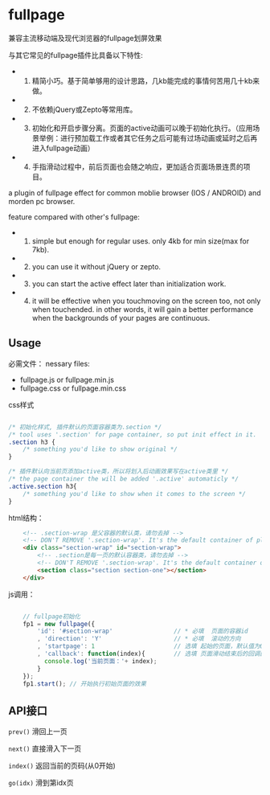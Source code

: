 fullpage
========

兼容主流移动端及现代浏览器的fullpage划屏效果

与其它常见的fullpage插件比具备以下特性:
- 1. 精简小巧。基于简单够用的设计思路，几kb能完成的事情何苦用几十kb来做。
- 2. 不依赖jQuery或Zepto等常用库。
- 3. 初始化和开启步骤分离。页面的active动画可以晚于初始化执行。（应用场景举例：进行预加载工作或者其它任务之后可能有过场动画或延时之后再进入fullpage动画）
- 4. 手指滑动过程中，前后页面也会随之响应，更加适合页面场景连贯的项目。

a plugin of fullpage effect for common moblie browser (IOS / ANDROID) and morden pc browser.

feature compared with other's fullpage:
- 1. simple but enough for regular uses. only 4kb for min size(max for 7kb).
- 2. you can use it without jQuery or zepto.
- 3. you can start the active effect later than initialization work.
- 4. it will be effective when you touchmoving on the screen too, not only when touchended. in other words, it will gain a better performance when the backgrounds of your pages are continuous. 

## Usage

必需文件：
nessary files:
- fullpage.js or fullpage.min.js
- fullpage.css or fullpage.min.css



css样式

``` css

/* 初始化样式, 插件默认的页面容器类为.section */
/* tool uses '.section' for page container, so put init effect in it.  */
.section h3 {
	/* something you'd like to show original */
}

/* 插件默认向当前页添加active类，所以将划入后动画效果写在active类里 */
/* the page container the will be added '.active' automaticly */
.active.section h3{
	/* something you'd like to show when it comes to the screen */	
}

```

html结构：

``` html
	<!-- .section-wrap 是父容器的默认类，请勿去掉 -->
	<!-- DON'T REMOVE '.section-wrap'. It's the default container of plugin -->
	<div class="section-wrap" id="section-wrap">
		<!-- .section是每一页的默认容器类，请勿去掉 -->
		<!-- DON'T REMOVE '.section-wrap'. It's the default container of every page. You can use some other Class for running animation / transfrom-transition, such as '.section-one' using in here. -->
	    <section class="section section-one"></section>
	</div>

```

js调用：

``` js

	// fullpage初始化
	fp1 = new fullpage({
		'id': '#section-wrap'                 // * 必填  页面的容器id
		, 'direction': 'Y'                    // * 必填  滚动的方向
		, 'startpage': 1                      // 选填 起始的页面，默认值为0
		, 'callback': function(index){        // 选填 页面滑动结束后的回调函数
		  console.log('当前页面：'+ index);  
		}
	});
	fp1.start(); // 开始执行初始页面的效果

```

## API接口

`prev()`  滑回上一页

`next()`  直接滑入下一页

`index()` 返回当前的页码(从0开始)

`go(idx)` 滑到第idx页
